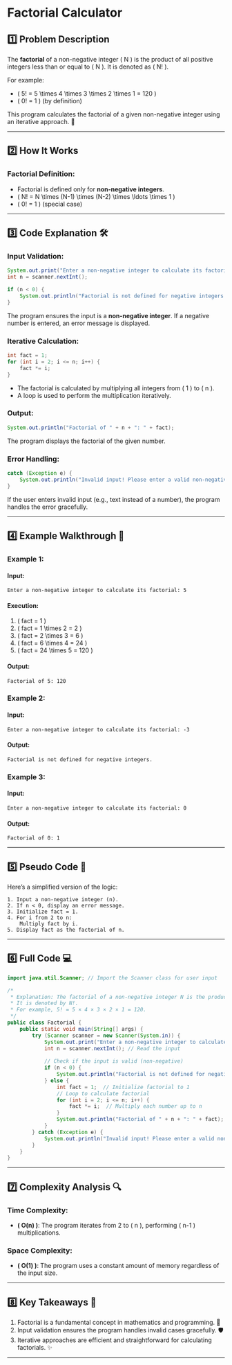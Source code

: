 
# Factorial Calculator

## 1️⃣ **Problem Description**
The **factorial** of a non-negative integer \( N \) is the product of all positive integers less than or equal to \( N \). It is denoted as \( N! \).

For example:
- \( 5! = 5 \times 4 \times 3 \times 2 \times 1 = 120 \)
- \( 0! = 1 \) (by definition)

This program calculates the factorial of a given non-negative integer using an iterative approach. 🚀

---

## 2️⃣ **How It Works**

### Factorial Definition:
- Factorial is defined only for **non-negative integers**.
- \( N! = N \times (N-1) \times (N-2) \times \ldots \times 1 \)
- \( 0! = 1 \) (special case)

---

## 3️⃣ **Code Explanation** 🛠️

### Input Validation:
```java
System.out.print("Enter a non-negative integer to calculate its factorial: ");
int n = scanner.nextInt();

if (n < 0) {
    System.out.println("Factorial is not defined for negative integers.");
}
```
The program ensures the input is a **non-negative integer**. If a negative number is entered, an error message is displayed.

### Iterative Calculation:
```java
int fact = 1;
for (int i = 2; i <= n; i++) {
    fact *= i;
}
```
- The factorial is calculated by multiplying all integers from \( 1 \) to \( n \).
- A loop is used to perform the multiplication iteratively.

### Output:
```java
System.out.println("Factorial of " + n + ": " + fact);
```
The program displays the factorial of the given number.

### Error Handling:
```java
catch (Exception e) {
    System.out.println("Invalid input! Please enter a valid non-negative integer.");
}
```
If the user enters invalid input (e.g., text instead of a number), the program handles the error gracefully.

---

## 4️⃣ **Example Walkthrough** 🌟

### Example 1:
#### Input:
```
Enter a non-negative integer to calculate its factorial: 5
```
#### Execution:
1. \( fact = 1 \)
2. \( fact = 1 \times 2 = 2 \)
3. \( fact = 2 \times 3 = 6 \)
4. \( fact = 6 \times 4 = 24 \)
5. \( fact = 24 \times 5 = 120 \)

#### Output:
```
Factorial of 5: 120
```

### Example 2:
#### Input:
```
Enter a non-negative integer to calculate its factorial: -3
```
#### Output:
```
Factorial is not defined for negative integers.
```

### Example 3:
#### Input:
```
Enter a non-negative integer to calculate its factorial: 0
```
#### Output:
```
Factorial of 0: 1
```

---

## 5️⃣ **Pseudo Code** 📝
Here’s a simplified version of the logic:
```
1. Input a non-negative integer (n).
2. If n < 0, display an error message.
3. Initialize fact = 1.
4. For i from 2 to n:
    Multiply fact by i.
5. Display fact as the factorial of n.
```

---

## 6️⃣ **Full Code** 💻
```java
import java.util.Scanner; // Import the Scanner class for user input

/*
 * Explanation: The factorial of a non-negative integer N is the product of all positive integers less than or equal to N.
 * It is denoted by N!.
 * For example, 5! = 5 × 4 × 3 × 2 × 1 = 120.
 */
public class Factorial {
    public static void main(String[] args) {
        try (Scanner scanner = new Scanner(System.in)) {
            System.out.print("Enter a non-negative integer to calculate its factorial: "); // Prompt user for input
            int n = scanner.nextInt(); // Read the input
            
            // Check if the input is valid (non-negative)
            if (n < 0) {
                System.out.println("Factorial is not defined for negative integers.");
            } else {
                int fact = 1;  // Initialize factorial to 1
                // Loop to calculate factorial
                for (int i = 2; i <= n; i++) {
                    fact *= i;  // Multiply each number up to n
                }
                System.out.println("Factorial of " + n + ": " + fact); // Display the factorial
            }
        } catch (Exception e) {
            System.out.println("Invalid input! Please enter a valid non-negative integer.");
        }
    }
}
```

---

## 7️⃣ **Complexity Analysis** 🔍

### Time Complexity:
- **\( O(n) \)**: The program iterates from 2 to \( n \), performing \( n-1 \) multiplications.

### Space Complexity:
- **\( O(1) \)**: The program uses a constant amount of memory regardless of the input size.

---

## 8️⃣ **Key Takeaways** 🌟
1. Factorial is a fundamental concept in mathematics and programming. 🧠
2. Input validation ensures the program handles invalid cases gracefully. 🛡️
3. Iterative approaches are efficient and straightforward for calculating factorials. ✨

---
